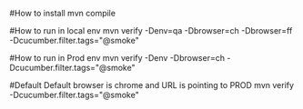#How to install
mvn compile

#How to run in local env
mvn verify -Denv=qa -Dbrowser=ch -Dbrowser=ff -Dcucumber.filter.tags="@smoke"

#How to run in Prod env
mvn verify -Denv -Dbrowser=ch -Dcucumber.filter.tags="@smoke"

#Default
Default browser is chrome and URL is pointing to PROD
mvn verify -Dcucumber.filter.tags="@smoke"


